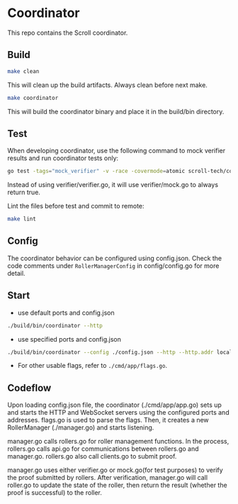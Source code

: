 # Coordinator

This repo contains the Scroll coordinator.

## Build

```bash
make clean
```
This will clean up the build artifacts. Always clean before next make.

```bash
make coordinator
```
This will build the coordinator binary and place it in the build/bin directory.

## Test

When developing coordinator, use the following command to mock verifier results and run coordinator tests only:

```bash
go test -tags="mock_verifier" -v -race -covermode=atomic scroll-tech/coordinator/...
```
Instead of using verifier/verifier.go, it will use verifier/mock.go to always return true.

Lint the files before test and commit to remote:

```bash
make lint
```

## Config

The coordinator behavior can be configured using config.json. Check the code comments under `RollerManagerConfig` in config/config.go for more detail.

## Start

* use default ports and config.json

```bash
./build/bin/coordinator --http
```

* use specified ports and config.json

```bash
./build/bin/coordinator --config ./config.json --http --http.addr localhost --http.port 8390
```

* For other usable flags, refer to `./cmd/app/flags.go`.

## Codeflow
Upon loading config.json file, the coordinator (./cmd/app/app.go) sets up and starts the HTTP and WebSocket servers using the configured ports and addresses. flags.go is used to parse the flags.
Then, it creates a new RollerManager (./manager.go) and starts listening.

manager.go calls rollers.go for roller management functions. In the process, rollers.go calls api.go for communications between rollers.go and manager.go. rollers.go also call clients.go to submit proof.

manager.go uses either verifier.go or mock.go(for test purposes) to verify the proof submitted by rollers. After verification, manager.go will call roller.go to update the state of the roller, then return the result (whether the proof is successful) to the roller.
